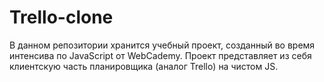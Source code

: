# Trello-clone

В данном репозитории хранится учебный проект, созданный во время интенсива по JavaScript от WebCademy.
Проект представляет из себя клиентскую часть планировщика (аналог Trello) на чистом JS.

